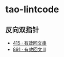 # tao-lintcode
 
## 反向双指针
- [415 · 有效回文串](https://github.com/taowuu/tao-lintcode/blob/main/%E5%8F%8D%E5%90%91%E5%8F%8C%E6%8C%87%E9%92%88/415%20%C2%B7%20%E6%9C%89%E6%95%88%E5%9B%9E%E6%96%87%E4%B8%B2.md)
- [891 · 有效回文 II](https://github.com/taowuu/tao-lintcode/blob/main/%E5%8F%8D%E5%90%91%E5%8F%8C%E6%8C%87%E9%92%88/891%20%C2%B7%20%E6%9C%89%E6%95%88%E5%9B%9E%E6%96%87%20II.md)

## 